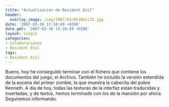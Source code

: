 ```yaml
---
title: "Actualización de Resident Evil"
header:
  overlay_image: /img/2007/03/RE1Noti32.jpg
date: '2007-03-30 17:10:49 +0200'
date_gmt: '2007-03-30 15:10:49 +0200'
layout: single
categories:
- Colaboraciones
- Resident Evil
tags:
- Resident Evil
---
```


Bueno, hoy he conseguido terminar con el fichero que contiene los documentos del juego, el Archivo.
También he incluído la versión extendida de la escena del primer zombie, la que muestra la cabecita del pobre Kenneth.
A día de hoy, todas las texturas de la interfaz están traducidas y insertadas, y de textos, hemos terminado con los de
la mansión por ahora. Seguiremos informando.

